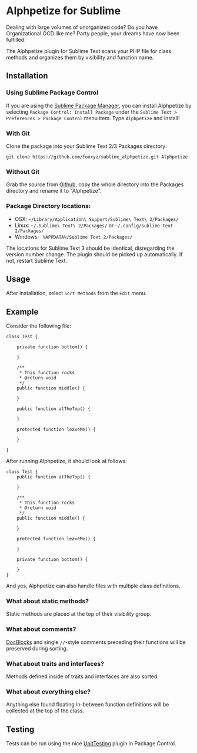 Alphpetize for Sublime
======================

Dealing with large volumes of unorganized code? Do you have Organizational OCD like me? Party people, your dreams have now been fulfilled.

The Alphpetize plugin for Sublime Text scans your PHP file for class methods and organizes them by visibility and function name.

Installation
------------

### Using Sublime Package Control

If you are using the [Sublime Package Manager](http://wbond.net/sublime_packages/package_control), you can install Alphpetize by selecting `Package Control: Install Package` under the `Sublime Text > Preferences > Package Control` menu item. Type `Alphpetize` and install!

### With Git

Clone the package into your Sublime Text 2/3 Packages directory:

    git clone https://github.com/foxxyz/sublime_alphpetize.git Alphpetize
    
### Without Git

Grab the source from [Github](http://github.com/foxxyz/sublime_alphpetize), copy the whole directory into the Packages directory and rename it to "Alphpetize".

### Package Directory locations:

* OSX: `~/Library/Application\ Support/Sublime\ Text\ 2/Packages/`
* Linux: `~/.Sublime\ Text\ 2/Packages/` or `~/.config/sublime-text-2/Packages/`
* Windows: ` %APPDATA%/Sublime Text 2/Packages/` 

The locations for Sublime Text 3 should be identical, disregarding the version number change. The plugin should be picked up automatically. If not, restart Sublime Text.

Usage
-----

After installation, select `Sort Methods` from the `Edit` menu.

Example
-------

Consider the following file:

    class Test {
    
        private function bottom() {
        
        }
        
        /**
         * This function rocks
         * @return void
         */
        public function middle() {

        }
        
        public function atTheTop() {
        
        }
        
        protected function leaveMe() {
        
        }
        
    }
    
After running Alphpetize, it should look at follows:

    class Test {
        public function atTheTop() {
        
        }
    
        /**
         * This function rocks
         * @return void
         */
        public function middle() {
        
        }
        
        protected function leaveMe() {
        
        }
        
        private function bottom() {
        
        }    
    }
    
And yes, Alphpetize can also handle files with multiple class definitions.

### What about static methods?

Static methods are placed at the top of their visibility group.

### What about comments?

[DocBlocks](http://en.wikipedia.org/wiki/PHPDoc) and single `//`-style comments preceding their functions will be preserved during sorting.

### What about traits and interfaces?

Methods defined inside of traits and interfaces are also sorted.

### What about everything else?

Anything else found floating in-between function definitions will be collected at the top of the class.

Testing
-------

Tests can be run using the nice [UnitTesting](https://github.com/randy3k/UnitTesting) plugin in Package Control. 
